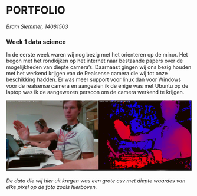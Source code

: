 # PORTFOLIO
*Bram Slemmer, 14081563*

### Week 1 data science

In de eerste week waren wij nog bezig met het orienteren op de minor. Het begon met het rondkijken op het internet naar bestaande papers over de mogelijkheden van diepte camera’s. Daarnaast gingen wij ons bezig houden met het werkend krijgen van de Realsense camera die wij tot onze beschikking hadden. Er was meer support voor linux dan voor Windows voor de realsense camera en aangezien ik de enige was met Ubuntu op de laptop was ik de aangewezen persoon om de camera werkend te krijgen. 

![Printscreen camera](/images/Printscreen_camera.png)

*De data die wij hier uit kregen was een grote csv met diepte waardes van elke pixel op de foto zoals hierboven.*


